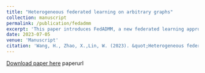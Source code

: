 ```yaml
---
title: "Heterogeneous federated learning on arbitrary graphs"
collection: manuscript
permalink: /publication/fedadmm
excerpt: 'This paper introduces FedADMM, a new federated learning approach for parameter estimation considering heterogeneity among an exceedingly large number of devices in distribution, communication, and accessibility.'
date: 2023-07-05
venue: 'Manuscript'
citation: 'Wang, H., Zhao, X.,Lin, W. (2023). &quot;Heterogeneous federated learning on arbitrary graphs.&quot; <i>[Manuscript](http://huiyuan-Wang.github.io/files/FedADMM.pdf)</i>.'
---
```

[Download paper here](http://huiyuan-Wang.github.io/files/FedADMM.pdf)
paperurl
